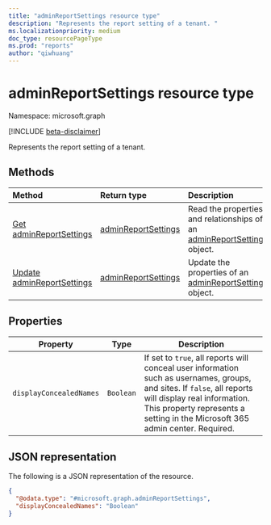 ```yaml
---
title: "adminReportSettings resource type"
description: "Represents the report setting of a tenant. "
ms.localizationpriority: medium
doc_type: resourcePageType
ms.prod: "reports"
author: "qiwhuang"
---
```


# adminReportSettings resource type

Namespace: microsoft.graph

[!INCLUDE [beta-disclaimer](../../includes/beta-disclaimer.md)]

Represents the report setting of a tenant.

## Methods

|Method|Return type|Description|
|:---|:---|:---|
|[Get adminReportSettings](../api/adminreportsettings-get.md)|[adminReportSettings](../resources/adminreportsettings.md)|Read the properties and relationships of an [adminReportSettings](../resources/adminreportsettings.md) object.|
|[Update adminReportSettings](../api/adminreportsettings-update.md)|[adminReportSettings](../resources/adminreportsettings.md)|Update the properties of an [adminReportSettings](../resources/adminreportsettings.md) object.|

## Properties

| Property       | Type           | Description                                 |
| -------------- | -------------- | ------------------------------------------- |
| `displayConcealedNames` | `Boolean` | If set to `true`, all reports will conceal user information such as usernames, groups, and sites. If `false`, all reports will display real information. This property represents a setting in the Microsoft 365 admin center. Required. |

## JSON representation

The following is a JSON representation of the resource.
<!-- {
  "blockType": "resource",
  "@odata.type": "microsoft.graph.adminReportSettings",
  "baseType": "microsoft.graph.entity",
  "openType": false
}
-->
``` json
{
  "@odata.type": "#microsoft.graph.adminReportSettings",
  "displayConcealedNames": "Boolean"
}
```
